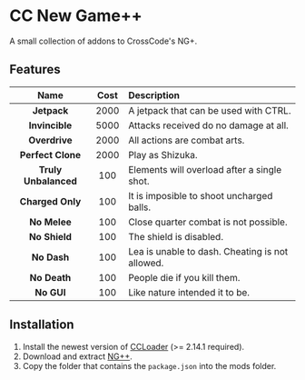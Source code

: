 # CC New Game++

A small collection of addons to CrossCode's NG+.

## Features

| Name                 | Cost | Description                                            |
|:--------------------:|:----:|:------------------------------------------------------ |
| **Jetpack**          | 2000 | A jetpack that can be used with CTRL.                  |
| **Invincible**       | 5000 | Attacks received do no damage at all.                  |
| **Overdrive**        | 2000 | All actions are combat arts.                           |
| **Perfect Clone**    | 2000 | Play as Shizuka.                                       |
| **Truly Unbalanced** |  100 | Elements will overload after a single shot.            |
| **Charged Only**     |  100 | It is imposible to shoot uncharged balls.              |
| **No Melee**         |  100 | Close quarter combat is not possible.                  |
| **No Shield**        |  100 | The shield is disabled.                                |
| **No Dash**          |  100 | Lea is unable to dash. Cheating is not allowed.        |
| **No Death**         |  100 | People die if you kill them.                           |
| **No GUI**           |  100 | Like nature intended it to be.                         |


<!-- | **No Cheat**         |  100 | An addition truly worthy of a righteous Spheoromancer. | -->

## Installation

1. Install the newest version of [CCLoader](https://github.com/CCDirectLink/CCLoader) (>= 2.14.1 required).
2. Download and extract [NG++](https://github.com/CCDirectLink/CCNewGamePP/archive/master.zip).
3. Copy the folder that contains the `package.json` into the mods folder.

